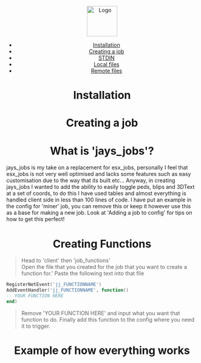 <br />
<div align="center">
    <img src="https://github.com/othneildrew/Best-README-Template/blob/master/images/logo.png?raw=true" alt="Logo" width="80" height="80">  
  </p>
    
* [Installation](#installation)
* [Creating a job](#creating-a-job)
* [STDIN](#stdin)
* [Local files](#local-files)
* [Remote files](#remote-files)
</div>

<h1 align="center">Installation</a></h1>  

<h1 align="center">Creating a job</a></h1> 

<h1 align="center">What is 'jays_jobs'?</a></h1>  
jays_jobs is my take on a replacement for esx_jobs, personally I feel that esx_jobs is not very well optimised and lacks some features such as easy customisation due to the way that its built etc... Anyway, in creating jays_jobs I wanted to add the ability to easily toggle peds, blips and 3DText at a set of coords, to do this I have used tables and almost everything is handled client side in less than 100 lines of code. I have put an example in the config for 'miner' job, you can remove this or keep it however use this as a base for making a new job. Look at 'Adding a job to config' for tips on how to get this perfect!

<h1 align="center">Creating Functions</a></h1>  

>Head to 'client' then 'job_functions'  
>Open the file that you created for the job that you want to create a function for.'
>Paste the following text into that file
   
   ```lua
RegisterNetEvent('jj_FUNCTIONNAME')
AddEventHandler('jj_FUNCTIONNAME', function()
   -- YOUR FUNCTION HERE
end)
   ``` 
   
>Remove 'YOUR FUNCTION HERE' and input what you want that function to do.
>Finally add this function to the config where you need it to trigger.

<h1 align="center">Example of how everything works</a></h1> 
